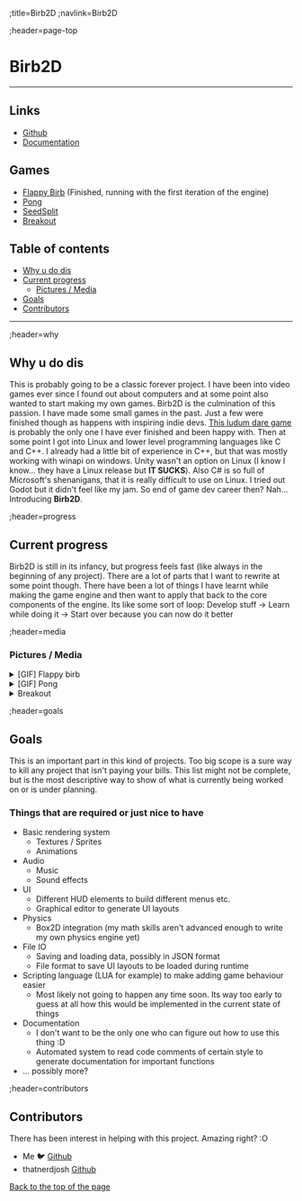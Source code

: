 ;title=Birb2D
;navlink=Birb2D

;header=page-top
# Birb2D
---
## Links
* [Github](https://github.com/Toasterbirb/Birb2D)
* [Documentation](./birb2d/index.html)

## Games
* [Flappy Birb](https://github.com/Toasterbirb/Flappy-Birb) (Finished, running with the first iteration of the engine)
* [Pong](https://github.com/Toasterbirb/Pong)
* [SeedSplit](https://github.com/Toasterbirb/SeedSplit)
* [Breakout](https://github.com/Toasterbirb/Breakout)

## Table of contents
* [Why u do dis](#why)
* [Current progress](#progress)
	* [Pictures / Media](#media)
* [Goals](#goals)
* [Contributors](#contributors)
<break>

---

;header=why
## Why u do dis
This is probably going to be a classic forever project. I have been into video games ever since I found out about computers and at some point also wanted to start making my own games. Birb2D is the culmination of this passion. I have made some small games in the past. Just a few were finished though as happens with inspiring indie devs. [This ludum dare game](https://ldjam.com/events/ludum-dare/43/studyhard) is probably the only one I have ever finished and been happy with.
<break>
Then at some point I got into Linux and lower level programming languages like C and C++. I already had a little bit of experience in C++, but that was mostly working with winapi on windows. Unity wasn't an option on Linux (I know I know... they have a Linux release but **IT SUCKS**). Also C# is so full of Microsoft's shenanigans, that it is really difficult to use on Linux. I tried out Godot but it didn't feel like my jam. So end of game dev career then? Nah... Introducing **Birb2D**.

;header=progress
## Current progress
Birb2D is still in its infancy, but progress feels fast (like always in the beginning of any project). There are a lot of parts that I want to rewrite at some point though. There have been a lot of things I have learnt while making the game engine and then want to apply that back to the core components of the engine. Its like some sort of loop: Develop stuff -> Learn while doing it -> Start over because you can now do it better

<break>

;header=media
### Pictures / Media
<details>
	<summary>[GIF] Flappy birb</summary>

![Flappy Birb](https://github.com/Toasterbirb/Flappy-Birb/raw/main/press/flappy_birb.gif)

</details>

<details>
	<summary>[GIF] Pong</summary>

![Ping pong](./pics/pong.gif)

</details>

<details>
	<summary>Breakout</summary>

![Breakout](https://github.com/Toasterbirb/Breakout/raw/master/screenshot.png)

</details>

;header=goals
## Goals
This is an important part in this kind of projects. Too big scope is a sure way to kill any project that isn't paying your bills. This list might not be complete, but is the most descriptive way to show of what is currently being worked on or is under planning.
<break>
### Things that are required or just nice to have
* Basic rendering system
	* Textures / Sprites
	* Animations
* Audio
	* Music
	* Sound effects
* UI
	* Different HUD elements to build different menus etc.
	* Graphical editor to generate UI layouts
* Physics
	* Box2D integration (my math skills aren't advanced enough to write my own physics engine yet)
* File IO
	* Saving and loading data, possibly in JSON format
	* File format to save UI layouts to be loaded during runtime
* Scripting language (LUA for example) to make adding game behaviour easier
	* Most likely not going to happen any time soon. Its way too early to guess at all how this would be implemented in the current state of things
* Documentation
	* I don't want to be the only one who can figure out how to use this thing :D
	* Automated system to read code comments of certain style to generate documentation for important functions
* ... possibly more?

;header=contributors
## Contributors
There has been interest in helping with this project. Amazing right? :O
* Me 🐦 [Github](https://github.com/Toasterbirb)
* thatnerdjosh [Github](https://github.com/thatnerdjosh)

[Back to the top of the page](#page-top)
